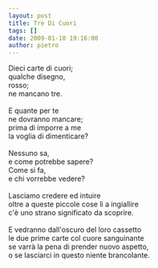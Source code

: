 ```yaml
---
layout: post
title: Tre Di Cuori
tags: []
date: 2009-01-10 19:16:00
author: pietro
---
```

Dieci carte di cuori;<br/>qualche disegno,<br/>rosso;<br/>ne mancano tre.<br/><br/>E quante per te<br/>ne dovranno mancare;<br/>prima di imporre a me<br/>la voglia di dimenticare?<br/><br/>Nessuno sa,<br/>e come potrebbe sapere?<br/>Come si fa,<br/>e chi vorrebbe vedere?<br/><br/>Lasciamo credere ed intuire<br/>oltre a queste piccole cose lì a ingiallire<br/>c'è uno strano significato da scoprire.<br/><br/>E vedranno dall'oscuro del loro cassetto<br/>le due prime carte col cuore sanguinante<br/>se varrà la pena di prender nuovo aspetto,<br/>o se lasciarci in questo niente brancolante.
